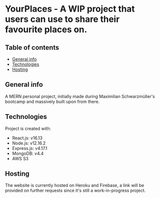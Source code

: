 # YourPlaces - A WIP project that users can use to share their favourite places on. 

## Table of contents
* [General info](#general-info)
* [Technologies](#technologies)
* [Hosting](#hosting)

## General info
A MERN personal project, initially made during Maximilian Schwarzmüller's bootcamp and massively built upon from there.
	
## Technologies
Project is created with:
* React.js: v16.13
* Node.js: v12.16.2
* Express.js: v4.17.1
* MongoDB: v4.4
* AWS S3

## Hosting
The website is currently hosted on Heroku and Firebase, a link will be provided on further requests since it's still a work-in-progress project.
